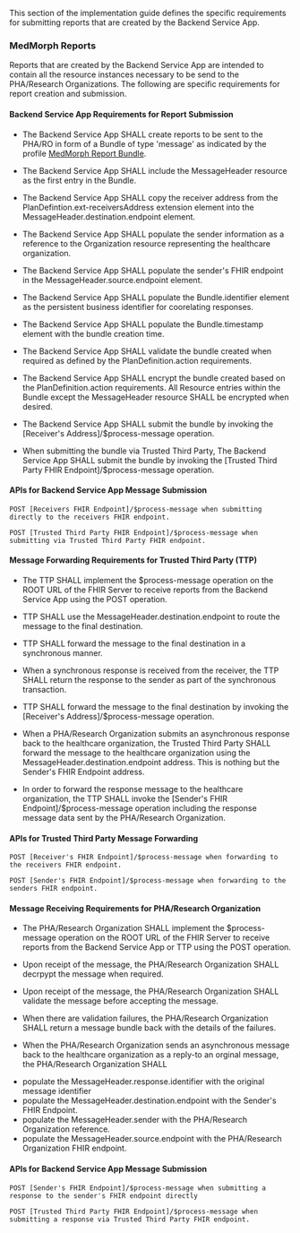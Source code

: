 This section of the implementation guide defines the specific requirements for submitting reports that are created by the Backend Service App.

### MedMorph Reports

Reports that are created by the Backend Service App are intended to contain all the resource instances necessary to be send to the PHA/Research Organizations. The following are specific requirements for report creation and submission.

#### Backend Service App Requirements for Report Submission

* The Backend Service App SHALL create reports to be sent to the PHA/RO in form of a Bundle of type 'message' as indicated by the profile [MedMorph Report Bundle](StructureDefinition-medmorph-bundle.html).

* The Backend Service App SHALL include the MessageHeader resource as the first entry in the Bundle. 

* The Backend Service App SHALL copy the receiver address from the PlanDefintion.ext-receiversAddress extension element into the MessageHeader.destination.endpoint element.

* The Backend Service App SHALL populate the sender information as a reference to the Organization resource representing the healthcare organization.

* The Backend Service App SHALL populate the sender's FHIR endpoint in the MessageHeader.source.endpoint element.

* The Backend Service App SHALL populate the Bundle.identifier element as the persistent business identifier for coorelating responses. 

* The Backend Service App SHALL populate the Bundle.timestamp element with the bundle creation time. 

* The Backend Service App SHALL validate the bundle created when required as defined by the PlanDefinition.action requirements.

* The Backend Service App SHALL encrypt the bundle created based on the PlanDefinition.action requirements. All Resource entries within the Bundle except the MessageHeader resource SHALL be encrypted when desired. 

* The Backend Service App SHALL submit the bundle by invoking the [Receiver's Address]/$process-message operation.

* When submitting the bundle via Trusted Third Party, The Backend Service App SHALL submit the bundle by invoking the [Trusted Third Party FHIR Endpoint]/$process-message operation.

#### APIs for Backend Service App Message Submission 

```
POST [Receivers FHIR Endpoint]/$process-message when submitting directly to the receivers FHIR endpoint.

POST [Trusted Third Party FHIR Endpoint]/$process-message when submitting via Trusted Third Party FHIR endpoint.
```

#### Message Forwarding Requirements for Trusted Third Party (TTP)

* The TTP SHALL implement the $process-message operation on the ROOT URL of the FHIR Server to receive reports from the Backend Service App using the POST operation.

* TTP SHALL use the MessageHeader.destination.endpoint to route the message to the final destination. 

* TTP SHALL forward the message to the final destination in a synchronous manner. 

* When a synchronous response is received from the receiver, the TTP SHALL return the response to the sender as part of the synchronous transaction.

* TTP SHALL forward the message to the final destination by invoking the [Receiver's Address]/$process-message operation.

* When a PHA/Research Organization submits an asynchronous response back to the healthcare organization, the Trusted Third Party SHALL forward the message to the healthcare organization using the MessageHeader.destination.endpoint address. This is nothing but the Sender's FHIR Endpoint address.

* In order to forward the response message to the healthcare organization, the TTP SHALL invoke the [Sender's FHIR Endpoint]/$process-message operation including the response message data sent by the PHA/Research Organization. 

#### APIs for Trusted Third Party Message Forwarding 

```
POST [Receiver's FHIR Endpoint]/$process-message when forwarding to the receivers FHIR endpoint.

POST [Sender's FHIR Endpoint]/$process-message when forwarding to the senders FHIR endpoint.
```

#### Message Receiving Requirements for PHA/Research Organization

* The PHA/Research Organization SHALL implement the $process-message operation on the ROOT URL of the FHIR Server to receive reports from the Backend Service App or TTP using the POST operation.

* Upon receipt of the message, the PHA/Research Organization SHALL decrpypt the message when required. 

* Upon receipt of the message, the PHA/Research Organization SHALL validate the message before accepting the message.

* When there are validation failures, the PHA/Research Organization SHALL return a message bundle back with the details of the failures.

* When the PHA/Research Organization sends an asynchronous message back to the healthcare organization as a reply-to an orginal message, the PHA/Research Organization SHALL 
- populate the MessageHeader.response.identifier with the original message identifier 
- populate the MessageHeader.destination.endpoint with the Sender's FHIR Endpoint.
- populate the MessageHeader.sender with the PHA/Research Organization reference.
- populate the MessageHeader.source.endpoint with the PHA/Research Organization FHIR endpoint.



#### APIs for Backend Service App Message Submission 

```
POST [Sender's FHIR Endpoint]/$process-message when submitting a response to the sender's FHIR endpoint directly

POST [Trusted Third Party FHIR Endpoint]/$process-message when submitting a response via Trusted Third Party FHIR endpoint.
```